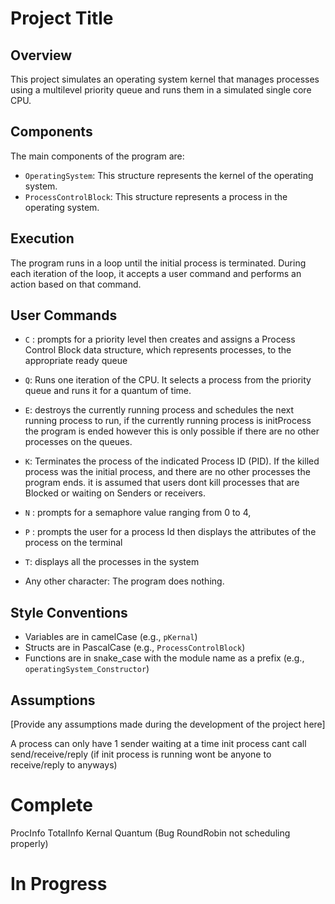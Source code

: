 # Project Title

## Overview

This project simulates an operating system kernel that manages processes using a multilevel priority queue and runs them in a simulated single core CPU.

## Components

The main components of the program are:

- `OperatingSystem`: This structure represents the kernel of the operating system.
- `ProcessControlBlock`: This structure represents a process in the operating system.

## Execution

The program runs in a loop until the initial process is terminated. During each iteration of the loop, it accepts a user command and performs an action based on that command.

## User Commands
- `C` : prompts for a priority level then creates and assigns a Process Control Block data structure, which represents processes, to the appropriate ready queue 

- `Q`: Runs one iteration of the CPU. It selects a process from the priority queue and runs it for a quantum of time. 

- `E`: destroys the currently running process and schedules the next running process to run, if the currently running process is initProcess the program is ended however this is only possible if there are no other processes on the queues.

- `K`: Terminates the process of the indicated Process ID (PID). If the killed process was the initial process, and there are no other processes the program ends. it is assumed that users dont kill processes that are Blocked or waiting on Senders or receivers.

- `N` : prompts for a semaphore value ranging from 0 to 4, 

- `P` : prompts the user for a process Id then displays the attributes of the process on the terminal

- `T`: displays all the processes in the system

- Any other character: The program does nothing.

## Style Conventions

- Variables are in camelCase (e.g., `pKernal`)
- Structs are in PascalCase (e.g., `ProcessControlBlock`)
- Functions are in snake_case with the module name as a prefix (e.g., `operatingSystem_Constructor`)

## Assumptions

[Provide any assumptions made during the development of the project here]

A process can only have 1 sender waiting at a time
init process cant call send/receive/reply (if init process is running wont be anyone to receive/reply to anyways)

# Complete
ProcInfo
TotalInfo
Kernal
Quantum (Bug RoundRobin not scheduling properly)
# In Progress

 